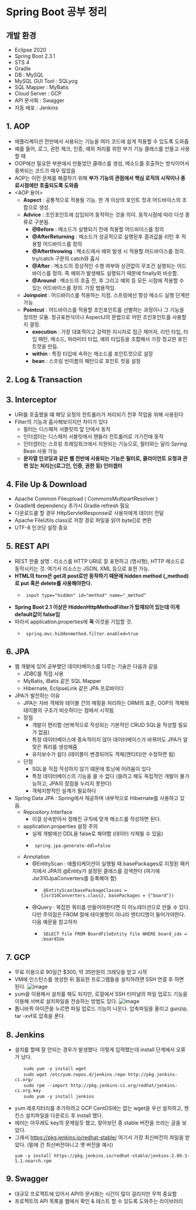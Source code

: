 # Spring Boot 공부 정리
## 개발 환경
  - Eclipse 2020
  - Spring Boot 2.3.1
  - STS 4
  - Gradle
  - DB : MySQL
  - MySQL GUI Tool : SQLyog
  - SQL Mapper : MyBatis
  - Cloud Server : GCP
  - API 문서화 : Swagger
  - 자동 배포 : Jenkins
  
## 1. AOP
  - 애플리케이션 전반에서 사용되는 기능을 여러 코드에 쉽게 적용할 수 있도록 도와줌
  - 예를 들어, 로그, 권한 체크, 인증, 예외 처리를 위한 부가 기능 클래스를 만들고 사용할 때
  - OOP에선 필요한 부분에서 만들었던 클래스를 생성, 메소드를 호출하는 방식이어서 중복되는 코드가 매우 많았음
  - AOP는 이런 문제를 해결하기 위해 **부가 기능의 관점에서 핵심 로직의 시작이나 종료시점에만 호출되도록 도와줌** 
  - <AOP 용어>
    - **Aspect** : 공통적으로 적용될 기능. 한 개 이상의 포인트 컷과 어드바이스의 조합으로 생성.
    - **Advice** : 조인포인트에 삽입되어 동작하는 것을 의미. 동작시점에 따라 다섯 종류로 구분됨.
      - **@Before** : 메소드가 실행되기 전에 적용할 어드바이스를 정의
      - **@AfterReturning** : 메소드가 성공적으로 실행된후 결과값을 리턴 후 적용할 어드바이스를 정의
      - **@Afterthrowing** : 메소드에서 예외 발생 시 적용할 어드바이스를 정의. try/catch 구문의 catch와 흡사
      - **@After** : 메소드의 정상적인 수행 여부와 상관없이 무조건 실행되는 어드바이스를 정의. 즉 예외가 발생해도 실행되기 때문에 finally와 비슷함.
      - **@Around** : 메소드의 호출 전, 후 그리고 예외 등 모든 시점에 적용할 수 있는 어드바이스를 정의. 가장 범용적임. 
    - **Joinpoint** : 어드바이스를 적용하는 지점. 스프링에선 항상 메소드 실행 단계만 가능.
    - **Pointcut** : 어드바이스를 적용할 조인포인트를 선별하는 과정이나 그 기능을 정의한 모듈. 정규표현식이나 AspectJ의 문법으로 어떤 조인포인트를 사용할지 결정.
      - **execution** : 가장 대표적이고 강력한 지시자로 접근 제어자, 리턴 타입, 타입 패턴, 메소드, 파라미터 타입, 예외 타입등을 조합해서 가장 정교한 포인트컷을 만듬.
      - **within** : 특정 타입에 속하는 메소드를 포인트컷으로 설정
      - **bean** : 스프링 빈이름의 패턴으로 포인트 컷을 설정
## 2. Log & Transaction

## 3. Interceptor
  - URI를 호출했을 떄 해당 요청의 컨트롤러가 처리되기 전후 작업을 위해 사용된다
  - Filter의 기능과 흡사해보이지만 차이가 있다
    - 필터는 디스패처 서블릿의 앞 단에서 동작
    - 인터셉터는 디스패처 서블릿에서 핸들러 컨트롤러로 가기전에 동작
    - 인터셉터는 스프링 프레임워크에서 지원되는 기능으로, 필터와는 달리 Spring Bean 사용 가능
    - **문자열 인코딩과 같은 웹 전반에 사용되는 기능은 필터로, 클라이언트 요청과 관련 있는 처리는(로그인, 인증, 권한 등) 인터셉터**
## 4. File Up & Download
  - Apache Common Fileupload ( CommonsMultipartResolver )
  - Gradle에 dependency 추가시 Gradle refresh 필요
  - 다운로드를 할 경우 HttpServletResponse로 사용자에게 데이터 전달
  - Apache FileUtils class로 저장 경로 파일을 읽어 byte[]로 변환
  - UTF-8 인코딩 설정 중요
## 5. REST API
  - REST 한줄 설명 : 리소스를 HTTP URI로 잘 표현하고 (명사형), HTTP 메소드로 동작시키는 것. 여기서 리소스는 JSON, XML 등으로 표현 가능.
  - **HTML의 form은 get과 post로만 동작하기 때문에 hidden method (_method)로 put 혹은 delete를 사용해야한다.**
    - <pre><code> input type="hidden" id="method" name="_method" </code></pre>
  - **Spring Boot 2.1 이상은 HiddenHttpMethodFilter가 탑재되어 있는데 이게 default값이 false임**
  - 따라서 application.properties에 **꼭** 이것을 기입할 것.
    - <pre><code> spring.mvc.hiddenmethod.filter.enabled=true </pre></code>
  
## 6. JPA
  - 웹 개발에 있어 공부했던 데이터베이스를 다루는 기술은 다음과 같음
    - JDBC를 직접 사용
    - MyBatis, iBatis 같은 SQL Mapper
    - Hibernate, EclipseLink 같은 JPA 프로바이더
  - JPA가 발전하는 이유
    - JPA는 자바 객체와 테이블 간의 매핑을 처리하는 ORM의 표준, OOP의 객체와 테이블의 구조가 비슷하다는 점에서 시작됨
    - 장점
      - 개발이 편리함 (반복적으로 작성되는 기본적인 CRUD SQL을 작성할 필요가 없음)
      - 특정 데이터베이스에 종속적이지 않아 데이터베이스가 바뀌어도 JPA가 알맞은 쿼리를 생성해줌
      - 유지보수가 쉽다 (테이블이 변경되어도 객체(엔티티)만 수정하면 됨)
    - 단점
      - SQL을 직접 작성하지 않기 떄문에 튜닝에 어려움이 있다
      - 특정 데이터베이스의 기능을 쓸 수 없다 (쓸려고 해도 독립적인 개발이 불가능하고, JPA의 장점을 누리지 못한다)
      - 객체지향적인 설계가 필요하다
  - Spring Data JPA : Spring에서 제공하며 내부적으로 Hibernate를 사용하고 있음. 
    - Repository Interface
      - 이걸 상속받아서 정해진 규칙에 맞게 메소드를 작성하면 된다.
    - application.properties 설정 주의
      - 실제 개발에선 DDL을 false로 해야함 (데이터 삭제될 수 있음)
      - <pre><code> spring.jpa.generate-ddl=false</code></pre>
    - Annotation
      - @EntityScan : 애플리케이션이 실행될 때 basePackages로 지정된 패키지에서 JPA의 @Entity가 설정된 클래스를 검색한다 (여기에 Jsr310JpaConverters를 등록해야 함)
        - <pre><code> @EntityScan(basePackageClasses = {Jsr310Converters.class}, basePackages = {"board"}) </code></pre>
      - @Query : 복잡한 쿼리를 만들어야한다면 이 어노테이션으로 만들 수 있다. 다만 주의점은 FROM 절에 테이블명이 아니라 엔티티명이 들어가야한다. 다음 예문을 참고하자
        - <pre><code> SELECT file FROM BoardFileEntity file WHERE board_idx = :boardIdx </code></pre>

## 7. GCP
  - 무료 이용으로 90일간 $300, 약 35만원의 크레딧을 받고 시작
  - VM에 인스턴스를 생성한 뒤 필요한 프로그램들을 설치하려면 SSH 연결 후 하면 된다.
  ![image](https://user-images.githubusercontent.com/40975942/92328179-cdb3da00-f099-11ea-8168-d753e7937fa5.png)
  - yum을 이용해서 설치를 해도 되지만, 로컬에서 SSH 터미널의 파일 업로드 기능을 이용해 서버로 설치파일을 전송하는 방법도 있다.
  ![image](https://user-images.githubusercontent.com/40975942/92328266-68141d80-f09a-11ea-8868-f91ee7946f35.png)
  - 톱니바퀴 아이콘을 누르면 파일 업로드 기능이 나온다. 압축파일을 올리고 gunzip, tar -xvf로 압축을 푼다.

## 8. Jenkins
  - 설치를 할때 잘 안되는 경우가 발생했다. 이렇게 입력했는데 install 단계에서 오류가 났다.
    <pre>
      <code> sudo yum -y install wget </code>
      <code> sudo wget /etc/yum.repos.d/jenkins.repo http://pkg.jenkins-ci.org/</code>
      <code> sudo rpm --import http://pkg.jenkins-ci.org/redhat/jenkins-ci.org.key</code>
      <code> sudo yum -y install jenkins</code>
    </pre>
  - yum 레포지터리를 추가하려고 GCP CentOS에는 없는 wget을 우선 설치하고, 젠킨스 설치파일을 다운로드 후 install 했다.
  - 에러는 아무래도 key의 문제일듯 했고, 찾아보던 중 stable 버전을 쓰라는 글을 보았다.
  - 그래서 https://pkg.jenkins.io/redhat-stable/ 여기서 가장 최신버전의 파일을 받았다. (밑에 건 최신버전아니고 옛 버전을 예시)
    <pre><code>yum -y install https://pkg.jenkins.io/redhat-stable/jenkins-2.89.3-1.1.noarch.rpm</code></pre>
    
## 9. Swagger
  - 대규모 프로젝트에 있어서 API의 문서화는 시간이 많이 걸리지만 무척 중요함
  - 프로젝트의 API 목록을 웹에서 확인 & 테스트 할 수 있도록 도와주는 라이브러리
  

